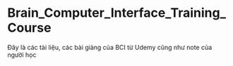 # Brain_Computer_Interface_Training_Course
Đây là các tài liệu, các bài giảng của BCI từ Udemy cũng như note của người học
